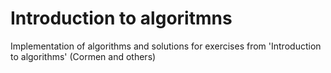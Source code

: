 # Introduction to algoritmns
Implementation of algorithms and solutions for exercises from 'Introduction to algorithms' (Cormen and others) 
